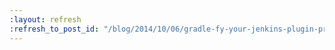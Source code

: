 ```yaml
---
:layout: refresh
:refresh_to_post_id: "/blog/2014/10/06/gradle-fy-your-jenkins-plugin-project"
---
```

